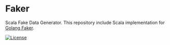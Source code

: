 # Faker

Scala Fake Data Generator. This repository include Scala implementation for [Golang Faker](https://github.com/stevenchen3/faker).

[![License](https://img.shields.io/github/license/mashape/apistatus.svg)](https://github.com/stevenchen3/faker/blob/master/LICENSE)
